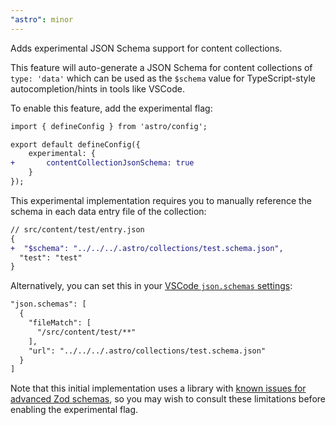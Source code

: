 ```yaml
---
"astro": minor
---
```


Adds experimental JSON Schema support for content collections.

This feature will auto-generate a JSON Schema for content collections of `type: 'data'` which can be used as the `$schema` value for TypeScript-style autocompletion/hints in tools like VSCode.

To enable this feature, add the experimental flag:

```diff
import { defineConfig } from 'astro/config';

export default defineConfig({
	experimental: {
+		contentCollectionJsonSchema: true
	}
});
```

This experimental implementation requires you to manually reference the schema in each data entry file of the collection:

```diff
// src/content/test/entry.json
{
+  "$schema": "../../../.astro/collections/test.schema.json",
  "test": "test"
}
```

Alternatively, you can set this in your [VSCode `json.schemas` settings](https://code.visualstudio.com/docs/languages/json#_json-schemas-and-settings):

```diff
"json.schemas": [
  {
    "fileMatch": [
      "/src/content/test/**"
    ],
    "url": "../../../.astro/collections/test.schema.json"
  }
]
```

Note that this initial implementation uses a library with [known issues for advanced Zod schemas](https://github.com/StefanTerdell/zod-to-json-schema#known-issues), so you may wish to consult these limitations before enabling the experimental flag.
